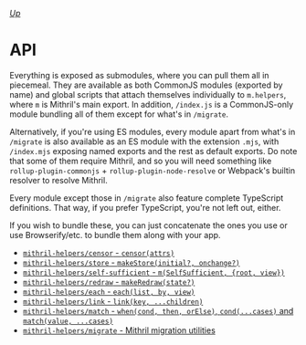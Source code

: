 [*Up*](./README.md)

# API

Everything is exposed as submodules, where you can pull them all in piecemeal. They are available as both CommonJS modules (exported by name) and global scripts that attach themselves individually to `m.helpers`, where `m` is Mithril's main export. In addition, `/index.js` is a CommonJS-only module bundling all of them except for what's in `/migrate`.

Alternatively, if you're using ES modules, every module apart from what's in `/migrate` is also available as an ES module with the extension `.mjs`, with `/index.mjs` exposing named exports and the rest as default exports. Do note that some of them require Mithril, and so you will need something like `rollup-plugin-commonjs` + `rollup-plugin-node-resolve` or Webpack's builtin resolver to resolve Mithril.

Every module except those in `/migrate` also feature complete TypeScript definitions. That way, if you prefer TypeScript, you're not left out, either.

If you wish to bundle these, you can just concatenate the ones you use or use Browserify/etc. to bundle them along with your app.

- [`mithril-helpers/censor` - `censor(attrs)`](./censor.md)
- [`mithril-helpers/store` - `makeStore(initial?, onchange?)`](./store.md)
- [`mithril-helpers/self-sufficient` - `m(SelfSufficient, {root, view})`](./self-sufficient.md)
- [`mithril-helpers/redraw` - `makeRedraw(state?)`](./redraw.md)
- [`mithril-helpers/each` - `each(list, by, view)`](./each.md)
- [`mithril-helpers/link` - `link(key, ...children)`](./link.md)
- [`mithril-helpers/match` - `when(cond, then, orElse)`, `cond(...cases)` and `match(value, ...cases)`](./match.md)
- [`mithril-helpers/migrate` - Mithril migration utilities](./migrate.md)
